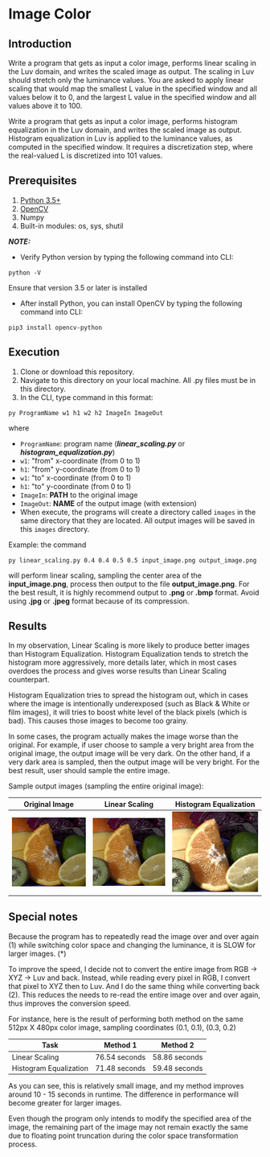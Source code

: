 # Image Color

## Introduction

Write a program that gets as input a color image, performs linear scaling in the Luv domain, and writes
the scaled image as output. The scaling in Luv should stretch only the luminance values. You are asked to
apply linear scaling that would map the smallest L value in the specified window and all values below it
to 0, and the largest L value in the specified window and all values above it to 100.

Write a program that gets as input a color image, performs histogram equalization in the Luv domain, and
writes the scaled image as output. Histogram equalization in Luv is applied to the luminance values, as
computed in the specified window. It requires a discretization step, where the real-valued L is discretized
into 101 values.


## Prerequisites

1. [Python 3.5+](https://www.python.org/)
2. [OpenCV](https://opencv.org/)
3. Numpy
4. Built-in modules: os, sys, shutil

*__NOTE:__*

- Verify Python version by typing the following command into CLI:
```
python -V
```
Ensure that version 3.5 or later is installed
- After install Python, you can install OpenCV by typing the following command into CLI:
```
pip3 install opencv-python
```


## Execution

1. Clone or download this repository.
2. Navigate to this directory on your local machine. All .py files must be in this directory.
3. In the CLI, type command in this format:
```
py ProgramName w1 h1 w2 h2 ImageIn ImageOut
```
where
        
- `ProgramName`: program name (*__linear_scaling.py__* or *__histogram_equalization.py__*)
- `w1`: "from" x-coordinate (from 0 to 1)
- `h1`: "from" y-coordinate (from 0 to 1)
- `w1`: "to" x-coordinate (from 0 to 1)
- `h1`: "to" y-coordinate (from 0 to 1)
- `ImageIn`: __PATH__ to the original image
- `ImageOut`: __NAME__ of the output image (with extension)
- When execute, the programs will create a directory called `images`
in the same directory that they are located. All output images will be saved
in this `images` directory.

Example: the command
```
py linear_scaling.py 0.4 0.4 0.5 0.5 input_image.png output_image.png
```
will perform linear scaling, sampling the center area of the __input_image.png__, process then output to the file __output_image.png__. For the best result, it is highly recommend output to __.png__ or __.bmp__ format. Avoid using __.jpg__ or __.jpeg__ format because of its compression.


## Results

In my observation, Linear Scaling is more likely to produce better images than Histogram Equalization. Histogram Equalization tends to stretch the histogram more aggressively, more details later, which in most cases overdoes the process and gives worse results than Linear Scaling counterpart.

Histogram Equalization tries to spread the histogram out, which in cases where the image is
intentionally underexposed (such as Black & White or film images), it will tries to boost white level
of the black pixels (which is bad). This causes those images to become too grainy.

In some cases, the program actually makes the image worse than the original.
For example, if user choose to sample a very bright area from the original image,
the output image will be very dark. On the other hand, if a very dark area is sampled,
then the output image will be very bright. For the best result, user should sample the entire image.

Sample output images (sampling the entire original image):

| Original Image                 | Linear Scaling                              | Histogram Equalization      |
| ------------------------------ |-------------------------------------------- | ------------- |
| ![Original](old_images/fruits.jpg) | ![Linear Scaling](images/fruits_ls_all.png) | ![Histogram Equalization](images/fruits_he_all.png) |


## Special notes

Because the program has to repeatedly read the image over and over again (1)
while switching color space and changing the luminance, it is SLOW for larger images. (*) 

To improve the speed, I decide not to convert the entire image from RGB -> XYZ -> Luv and back.
Instead, while reading every pixel in RGB, I convert that pixel to XYZ then to Luv. And I do the
same thing while converting back (2). This reduces the needs to re-read the entire image over and
over again, thus improves the conversion speed.

For instance, here is the result of performing both method on the same 512px X 480px color image, sampling coordinates (0.1, 0.1), (0.3, 0.2)

| Task                   | Method 1      | Method 2      |
| ---------------------- |-------------- | ------------- |
| Linear Scaling         | 76.54 seconds | 58.86 seconds |
| Histogram Equalization | 71.48 seconds | 59.48 seconds |

As you can see, this is relatively small image, and  my method improves around 10 - 15 seconds
in runtime. The difference in performance will become greater for larger images.

Even though the program only intends to modify the specified area of the image,
the remaining part of the image may not remain exactly the same due to floating point
truncation during the color space transformation process.

